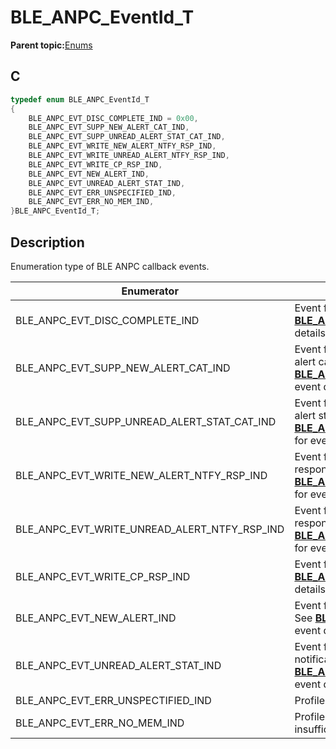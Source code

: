 # BLE\_ANPC\_EventId\_T

**Parent topic:**[Enums](GUID-C30C1FEB-9433-4747-9FD6-F438BF66BDD3.md)

## C

```c
typedef enum BLE_ANPC_EventId_T
{
    BLE_ANPC_EVT_DISC_COMPLETE_IND = 0x00,
    BLE_ANPC_EVT_SUPP_NEW_ALERT_CAT_IND,
    BLE_ANPC_EVT_SUPP_UNREAD_ALERT_STAT_CAT_IND,
    BLE_ANPC_EVT_WRITE_NEW_ALERT_NTFY_RSP_IND,
    BLE_ANPC_EVT_WRITE_UNREAD_ALERT_NTFY_RSP_IND,
    BLE_ANPC_EVT_WRITE_CP_RSP_IND,
    BLE_ANPC_EVT_NEW_ALERT_IND,
    BLE_ANPC_EVT_UNREAD_ALERT_STAT_IND,
    BLE_ANPC_EVT_ERR_UNSPECIFIED_IND,
    BLE_ANPC_EVT_ERR_NO_MEM_IND,
}BLE_ANPC_EventId_T;
```

## Description

Enumeration type of BLE ANPC callback events.

|Enumerator|Description|
|----------|-----------|
|BLE\_ANPC\_EVT\_DISC\_COMPLETE\_IND|Event for discovery completion. See **[BLE\_ANPC\_EvtDiscComplete\_T](GUID-DEABEAA2-F2F7-49DC-B163-D450D7CC95D5.md)** for event details.|
|BLE\_ANPC\_EVT\_SUPP\_NEW\_ALERT\_CAT\_IND|Event for receiving read supported new alert category response. See **[BLE\_ANPC\_EvtSuppNewAlertCatInd\_T](GUID-9760DEAA-340C-4E4B-9C42-0B988B6E99F5.md)** for event details.|
|BLE\_ANPC\_EVT\_SUPP\_UNREAD\_ALERT\_STAT\_CAT\_IND|Event for receiving read supported unread alert status category response. See **[BLE\_ANPC\_EvtSuppUnreadAlertCatInd\_T](GUID-D296A6C3-081D-44BE-83DA-C0D85CBBF021.md)** for event details.|
|BLE\_ANPC\_EVT\_WRITE\_NEW\_ALERT\_NTFY\_RSP\_IND|Event for receiving write new alert response. See **[BLE\_ANPC\_EvtWriteNewAlertRspInd\_T](GUID-19DD8E02-2F17-4294-AD2C-97BEB9E9F804.md)** for event details.|
|BLE\_ANPC\_EVT\_WRITE\_UNREAD\_ALERT\_NTFY\_RSP\_IND|Event for receiving write unread alert response. See **[BLE\_ANPC\_EvtWriteUnreadAlertRspInd\_T](GUID-CF84C030-E5AB-4D71-B6EB-E828AD7A6289.md)** for event details.|
|BLE\_ANPC\_EVT\_WRITE\_CP\_RSP\_IND|Event for receiving write cp response. See **[BLE\_ANPC\_EvtWriteCpRspInd\_T](GUID-D9E27D1C-EFD0-4EC6-98DB-BCA32DF35164.md)** for event details.|
|BLE\_ANPC\_EVT\_NEW\_ALERT\_IND|Event for receiving new alert notification. See **[BLE\_ANPC\_EvtNewAlertInd\_T](GUID-F92B291D-63DD-4919-97C7-67826454E955.md)** for event details.|
|BLE\_ANPC\_EVT\_UNREAD\_ALERT\_STAT\_IND|Event for receiving unread alert status notification. See **[BLE\_ANPC\_EvtUnreadAlertStatInd\_T](GUID-73AE5D05-3423-4FBD-B676-221F0AE401A2.md)** for event details.|
|BLE\_ANPC\_EVT\_ERR\_UNSPECTIFIED\_IND|Profile internal unspecified error occurs.|
|BLE\_ANPC\_EVT\_ERR\_NO\_MEM\_IND|Profile internal error occurs due to insufficient heap memory.|

